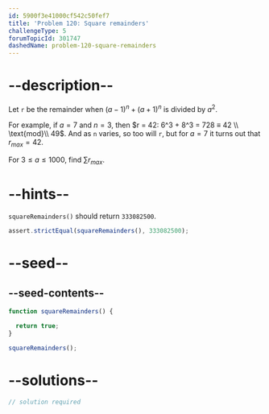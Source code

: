 ```yaml
---
id: 5900f3e41000cf542c50fef7
title: 'Problem 120: Square remainders'
challengeType: 5
forumTopicId: 301747
dashedName: problem-120-square-remainders
---
```


# --description--

Let `r` be the remainder when ${(a − 1)}^n + {(a + 1)}^n$ is divided by $a^2$.

For example, if $a = 7$ and $n = 3$, then $r = 42: 6^3 + 8^3 = 728 ≡ 42 \\ \text{mod}\\ 49$. And as `n` varies, so too will `r`, but for $a = 7$ it turns out that $r_{max} = 42$.

For $3 ≤ a ≤ 1000$, find $\sum{r}_{max}$.

# --hints--

`squareRemainders()` should return `333082500`.

```js
assert.strictEqual(squareRemainders(), 333082500);
```

# --seed--

## --seed-contents--

```js
function squareRemainders() {

  return true;
}

squareRemainders();
```

# --solutions--

```js
// solution required
```
